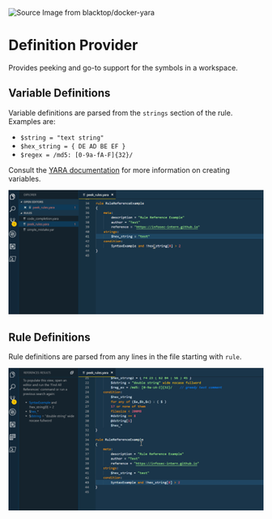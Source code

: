 ![][logo]

# Definition Provider
Provides peeking and go-to support for the symbols in a workspace.

## Variable Definitions
Variable definitions are parsed from the `strings` section of the rule. Examples are:
* `$string = "text string"`
* `$hex_string = { DE AD BE EF }`
* `$regex = /md5: [0-9a-fA-F]{32}/`

Consult the [YARA documentation](https://yara.readthedocs.io/en/latest/writingrules.html#strings) for more information on creating variables.

![Variable definitions][def]

## Rule Definitions
Rule definitions are parsed from any lines in the file starting with `rule`.

![Rule definitions][defrule]

[logo]: ../../images/logo.png "Source Image from blacktop/docker-yara"
[def]: ../../images/definitions.gif "Variable definitions"
[defrule]: ../../images/definition_rules.gif "Rule definitions"